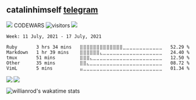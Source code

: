 ## catalinhimself [telegram](https://t.me/catalinhimself) 
![](https://www.codewars.com/users/Catalinhimself/badges/micro) CODEWARS
![visitors](https://visitor-badge.glitch.me/badge?page_id=catalinhimself.catalinhimself)
![](https://github.com/Catalinhimself/Catalinhimself/blob/main/Sakura_Nene_CPP.jpg)

<!--START_SECTION:waka-->
```text
Week: 11 July, 2021 - 17 July, 2021

Ruby       3 hrs 34 mins   ⣿⣿⣿⣿⣿⣿⣿⣿⣿⣿⣿⣿⣿⣀⣀⣀⣀⣀⣀⣀⣀⣀⣀⣀⣀   52.29 % 
Markdown   1 hr 39 mins    ⣿⣿⣿⣿⣿⣿⣄⣀⣀⣀⣀⣀⣀⣀⣀⣀⣀⣀⣀⣀⣀⣀⣀⣀⣀   24.40 % 
tmux       51 mins         ⣿⣿⣿⣄⣀⣀⣀⣀⣀⣀⣀⣀⣀⣀⣀⣀⣀⣀⣀⣀⣀⣀⣀⣀⣀   12.50 % 
Other      35 mins         ⣿⣿⣄⣀⣀⣀⣀⣀⣀⣀⣀⣀⣀⣀⣀⣀⣀⣀⣀⣀⣀⣀⣀⣀⣀   08.72 % 
VimL       5 mins          ⣤⣀⣀⣀⣀⣀⣀⣀⣀⣀⣀⣀⣀⣀⣀⣀⣀⣀⣀⣀⣀⣀⣀⣀⣀   01.34 % 
```
<!--END_SECTION:waka-->


  <img align="left" src="https://github-readme-stats.vercel.app/api?username=catalinhimself&count_private=true&show_icons=true&theme=calm" />

  <img align="center" src="https://github-readme-stats.vercel.app/api/top-langs/?username=catalinhimself&theme=calm" />
  
  ![willianrod's wakatime stats](https://github-readme-stats.vercel.app/api/wakatime?username=catalinhimself&theme=calm)
